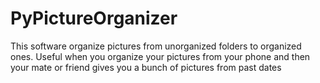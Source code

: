 # PyPictureOrganizer
This software organize pictures from unorganized folders to organized ones. Useful when you organize your pictures from your phone and then your mate or friend gives you a bunch of pictures from past dates
